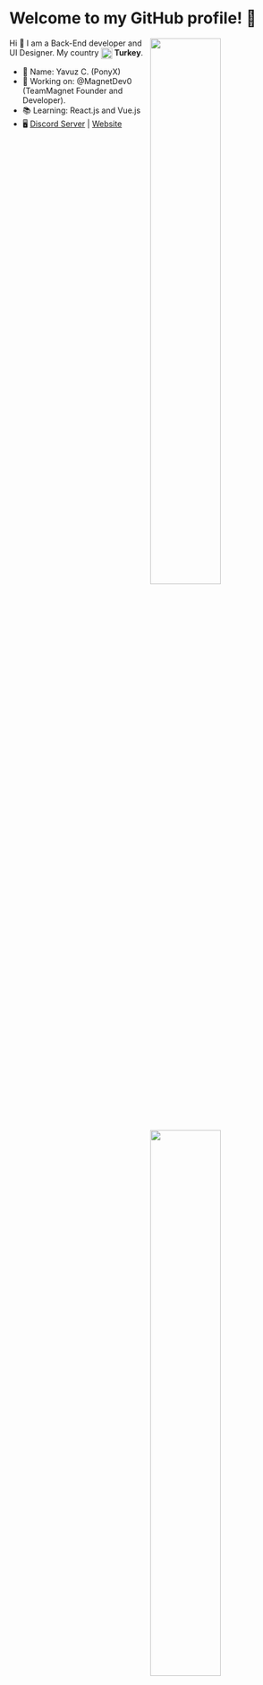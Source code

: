 <h1>Welcome to my GitHub profile! 👋</h1>

<img width="50%" align="right" src="https://github-readme-stats.vercel.app/api?username=PonyXDev&count_private=true&show_icons=true&theme=dark&hide_border=true&include_all_commits=true">
<img width="50%" align="right" src="https://github-readme-stats.vercel.app/api/top-langs/?username=PonyXDev&theme=dark&hide_border=true&layout=compact">

Hi 👋 I am a Back-End developer and UI Designer. My country <img width="20" height="20" align="center" src="https://c.tenor.com/4rjzFvNwsYwAAAAj/turkey-flag.gif"> **Turkey**. 

- 👀 Name: Yavuz C. (PonyX)
- 🐺 Working on: @MagnetDev0 (TeamMagnet Founder and Developer).
- 📚 Learning: React.js and Vue.js
- 🖥️ [Discord Server](https://discord.gg/wjmAyqJmym) | [Website](https://ponyxdev.xyz/)
